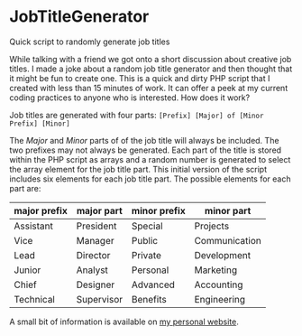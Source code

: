 # JobTitleGenerator
Quick script to randomly generate job titles

While talking with a friend we got onto a short discussion about creative job titles.  I made a joke about a random job title generator and then thought that it might be fun to create one.  This is a quick and dirty PHP script that I created with less than 15 minutes of work.  It can offer a peek at my current coding practices to anyone who is interested.  How does it work?

Job titles are generated with four parts:
`[Prefix] [Major] of [Minor Prefix] [Minor]`

The *Major* and *Minor* parts of of the job title will always be included.  The two prefixes may not always be generated.  Each part of the title is stored within the PHP script as arrays and a random number is generated to select the array element for the job title part.  This initial version of the script includes six elements for each job title part.  The possible elements for each part are:

major prefix | major part | minor prefix | minor part
-- | -- | -- | --
Assistant | President | Special | Projects
Vice | Manager | Public | Communication 
Lead | Director | Private | Development 
Junior | Analyst | Personal | Marketing
Chief | Designer | Advanced | Accounting 
Technical | Supervisor | Benefits | Engineering

A small bit of information is available on [my personal website](http://www.christian-mcarthur.com/article/job-title-generator).
